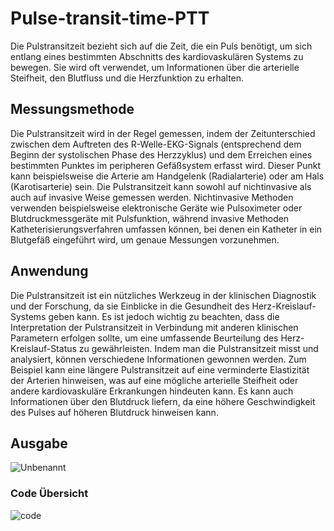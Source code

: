 # Pulse-transit-time-PTT
Die Pulstransitzeit bezieht sich auf die Zeit, die ein Puls benötigt, um sich entlang eines bestimmten Abschnitts des kardiovaskulären Systems zu bewegen. Sie wird oft verwendet, um Informationen über die arterielle Steifheit, den Blutfluss und die Herzfunktion zu erhalten.
## Messungsmethode 
Die Pulstransitzeit wird in der Regel gemessen, indem der Zeitunterschied zwischen dem Auftreten des R-Welle-EKG-Signals (entsprechend dem Beginn der systolischen Phase des Herzzyklus) und dem Erreichen eines bestimmten Punktes im peripheren Gefäßsystem erfasst wird. Dieser Punkt kann beispielsweise die Arterie am Handgelenk (Radialarterie) oder am Hals (Karotisarterie) sein. Die Pulstransitzeit kann sowohl auf nichtinvasive als auch auf invasive Weise gemessen werden. Nichtinvasive Methoden verwenden beispielsweise elektronische Geräte wie Pulsoximeter oder Blutdruckmessgeräte mit Pulsfunktion, während invasive Methoden Katheterisierungsverfahren umfassen können, bei denen ein Katheter in ein Blutgefäß eingeführt wird, um genaue Messungen vorzunehmen.
## Anwendung 
Die Pulstransitzeit ist ein nützliches Werkzeug in der klinischen Diagnostik und der Forschung, da sie Einblicke in die Gesundheit des Herz-Kreislauf-Systems geben kann. Es ist jedoch wichtig zu beachten, dass die Interpretation der Pulstransitzeit in Verbindung mit anderen klinischen Parametern erfolgen sollte, um eine umfassende Beurteilung des Herz-Kreislauf-Status zu gewährleisten. Indem man die Pulstransitzeit misst und analysiert, können verschiedene Informationen gewonnen werden. Zum Beispiel kann eine längere Pulstransitzeit auf eine verminderte Elastizität der Arterien hinweisen, was auf eine mögliche arterielle Steifheit oder andere kardiovaskuläre Erkrankungen hindeuten kann. Es kann auch Informationen über den Blutdruck liefern, da eine höhere Geschwindigkeit des Pulses auf höheren Blutdruck hinweisen kann.
## Ausgabe
 ![Unbenannt](https://github.com/maluka59/pulse-transit-time-PTT/assets/83926085/c69fa545-afa9-43a0-bc31-54bd6d212540)
### Code Übersicht
![code](https://github.com/maluka59/pulse-transit-time-PTT/assets/83926085/4967aee4-2d56-4965-8bfb-5f95dd05c714)
